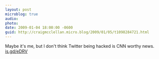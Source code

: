 ```yaml
---
layout: post
microblog: true
audio: 
photo: 
date: 2009-01-04 18:00:00 -0600
guid: http://craigmcclellan.micro.blog/2009/01/05/t1098284721.html
---
```

Maybe it's me, but I don't think Twitter being hacked is CNN worthy news.  [is.gd/eDRV](http://is.gd/eDRV)
